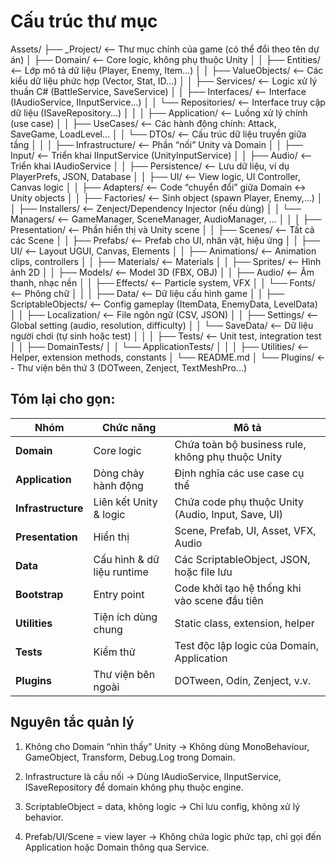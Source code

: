 # Cấu trúc thư mục
Assets/
├── _Project/                 <-- Thư mục chính của game (có thể đổi theo tên dự án)
│   ├── Domain/               <-- Core logic, không phụ thuộc Unity
│   │   ├── Entities/         <-- Lớp mô tả dữ liệu (Player, Enemy, Item...)
│   │   ├── ValueObjects/     <-- Các kiểu dữ liệu phức hợp (Vector, Stat, ID...)
│   │   ├── Services/         <-- Logic xử lý thuần C# (BattleService, SaveService)
│   │   ├── Interfaces/       <-- Interface (IAudioService, IInputService...)
│   │   └── Repositories/     <-- Interface truy cập dữ liệu (ISaveRepository...)
│   │
│   ├── Application/          <-- Luồng xử lý chính (use case)
│   │   ├── UseCases/         <-- Các hành động chính: Attack, SaveGame, LoadLevel...
│   │   └── DTOs/             <-- Cấu trúc dữ liệu truyền giữa tầng
│   │
│   ├── Infrastructure/       <-- Phần “nối” Unity và Domain
│   │   ├── Input/            <-- Triển khai IInputService (UnityInputService)
│   │   ├── Audio/            <-- Triển khai IAudioService
│   │   ├── Persistence/      <-- Lưu dữ liệu, ví dụ PlayerPrefs, JSON, Database
│   │   ├── UI/               <-- View logic, UI Controller, Canvas logic
│   │   ├── Adapters/         <-- Code “chuyển đổi” giữa Domain <-> Unity objects
│   │   ├── Factories/        <-- Sinh object (spawn Player, Enemy,...)
│   │   ├── Installers/       <-- Zenject/Dependency Injector (nếu dùng)
│   │   └── Managers/         <-- GameManager, SceneManager, AudioManager, ...
│   │
│   ├── Presentation/         <-- Phần hiển thị và Unity scene
│   │   ├── Scenes/           <-- Tất cả các Scene
│   │   ├── Prefabs/          <-- Prefab cho UI, nhân vật, hiệu ứng
│   │   ├── UI/               <-- Layout UGUI, Canvas, Elements
│   │   ├── Animations/       <-- Animation clips, controllers
│   │   ├── Materials/        <-- Materials
│   │   ├── Sprites/          <-- Hình ảnh 2D
│   │   ├── Models/           <-- Model 3D (FBX, OBJ)
│   │   ├── Audio/            <-- Âm thanh, nhạc nền
│   │   ├── Effects/          <-- Particle system, VFX
│   │   └── Fonts/            <-- Phông chữ
│   │
│   ├── Data/                 <-- Dữ liệu cấu hình game
│   │   ├── ScriptableObjects/  <-- Config gameplay (ItemData, EnemyData, LevelData)
│   │   ├── Localization/       <-- File ngôn ngữ (CSV, JSON)
│   │   ├── Settings/           <-- Global setting (audio, resolution, difficulty)
│   │   └── SaveData/           <-- Dữ liệu người chơi (tự sinh hoặc test)
│   │
│   ├── Tests/                <-- Unit test, integration test
│   │   ├── DomainTests/
│   │   └── ApplicationTests/
│   │
│   ├── Utilities/            <-- Helper, extension methods, constants
│   └── README.md
│
└── Plugins/                  <-- Thư viện bên thứ 3 (DOTween, Zenject, TextMeshPro...)


## Tóm lại cho gọn:
| Nhóm               | Chức năng                  | Mô tả                                              |
| ------------------ | -------------------------- | -------------------------------------------------- |
| **Domain**         | Core logic                 | Chứa toàn bộ business rule, không phụ thuộc Unity  |
| **Application**    | Dòng chảy hành động        | Định nghĩa các use case cụ thể                     |
| **Infrastructure** | Liên kết Unity & logic     | Chứa code phụ thuộc Unity (Audio, Input, Save, UI) |
| **Presentation**   | Hiển thị                   | Scene, Prefab, UI, Asset, VFX, Audio               |
| **Data**           | Cấu hình & dữ liệu runtime | Các ScriptableObject, JSON, hoặc file lưu          |
| **Bootstrap**      | Entry point                | Code khởi tạo hệ thống khi vào scene đầu tiên      |
| **Utilities**      | Tiện ích dùng chung        | Static class, extension, helper                    |
| **Tests**          | Kiểm thử                   | Test độc lập logic của Domain, Application         |
| **Plugins**        | Thư viện bên ngoài         | DOTween, Odin, Zenject, v.v.                       |

## Nguyên tắc quản lý
1. Không cho Domain “nhìn thấy” Unity
→ Không dùng MonoBehaviour, GameObject, Transform, Debug.Log trong Domain.

2. Infrastructure là cầu nối
→ Dùng IAudioService, IInputService, ISaveRepository để domain không phụ thuộc engine.

3. ScriptableObject = data, không logic
→ Chỉ lưu config, không xử lý behavior.

4. Prefab/UI/Scene = view layer
→ Không chứa logic phức tạp, chỉ gọi đến Application hoặc Domain thông qua Service.